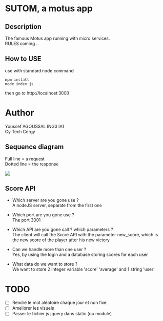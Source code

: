 # SUTOM, a motus app

## Description 

The famous Motus app running with micro services.\
RULES coming ..

 ## How to USE
 
 use with standard node command
 
 ```
 npm install
 node index.js
 ```

then go to http://localhost:3000


# Author
Youssef AGOUSSAL ING3 IA1\
Cy Tech Cergy

## Sequence diagram
Full line = a request\
Dotted line = the response

[![](https://mermaid.ink/img/pako:eNp1kTFrAzEMhf-K0NIhSbt7yNKuhcKthmDOSs5gy61s9xpC_nt98R300laTeO_ze2BdsI-WUGGij0Lc04szJzFBM9R59o447_b7juSTRIFjS1-PQw6-AU3fVWLT2DVyl7JZYp7GKPbfhMmE1dPqLuabN2eShwRZHCUonJ2HgWB0nH7V9VFIQfT2kKZ1bpxWWDXeEU2GHxEdsXV8AqYR_o5awJtS3q3JM7MMbjGQBONs_e3L5GnMAwXSqOpq6WiKzxo1XytqSo7dmXtUWQptsSXOx0F1ND5VlazLUV7bBW-HvH4DphiXhQ)](https://mermaid.live/edit#pako:eNp1kTFrAzEMhf-K0NIhSbt7yNKuhcKthmDOSs5gy61s9xpC_nt98R300laTeO_ze2BdsI-WUGGij0Lc04szJzFBM9R59o447_b7juSTRIFjS1-PQw6-AU3fVWLT2DVyl7JZYp7GKPbfhMmE1dPqLuabN2eShwRZHCUonJ2HgWB0nH7V9VFIQfT2kKZ1bpxWWDXeEU2GHxEdsXV8AqYR_o5awJtS3q3JM7MMbjGQBONs_e3L5GnMAwXSqOpq6WiKzxo1XytqSo7dmXtUWQptsSXOx0F1ND5VlazLUV7bBW-HvH4DphiXhQ)



## Score API
- Which server are you gone use ?\
A nodeJS server, separate from the first one


- Which port are you gone use ?\
The port 3001


- Which API are you gone call ? which parameters ?\
The client will call the Score API with the parameter new_score,
which is the new score of the player after his new victory


- Can we handle more than one user ?\
Yes, by using the login and a database storing scores for each user


- What data do we want to store ?\
We want to store 2 integer variable 'score' 'average' and 1 string 'user'



# TODO
- [ ] Rendre le mot aléatoire chaque jour et non fixe
- [ ] Ameliorer les visuels
- [ ] Passer le fichier js jquery dans static (ou module)
